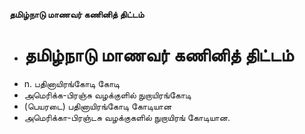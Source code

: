 **தமிழ்நாடு மாணவர் கணினித் திட்டம்**
- # தமிழ்நாடு மாணவர் கணினித் திட்டம்
- n. பதினாயிரங்கோடி கோடி
- அமெரிக்க-பிரஞ்சு வழக்குளில் நுறாயிரங்கோடி
- (பெயரடை) பதினாயிரங்கோடி கோடியான
- அமெரிக்கா-பிரஞ்டசு வழக்குகளில் நுறாயிரங் கோடியான.

